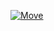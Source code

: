 <a href="https://ibb.co/rdmkxFk"><img src="https://i.ibb.co/PDNxcFx/Move.png" alt="Move" border="0"></a><br /><a target='_blank' href='https://emoticoncentral.com/category/open-hands-sign'></a><br />
